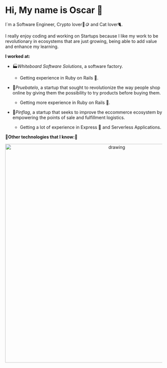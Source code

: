 # Hi, My name is Oscar 🫢
I´m a Software Engineer, Crypto lover🚀🪙 and Cat lover🐈. 

I really enjoy coding and working on Startups because I like my work to be revolutionary in ecosystems that are just growing, 
being able to add value and enhance my learning.

**I worked at:**
* 🏭*Whiteboard Software Solutions*, a software factory.
  * Getting experience in Ruby on Rails 💎.

* 👚*Pruebatelo*, a startup that sought to revolutionize the way people shop online by giving them the possibility to try products before buying them.
  * Getting more experience in Ruby on Rails 💎.

* 🛒*Pinflag*, a startup that seeks to improve the eccommerce ecosystem by empowering the points of sale and fulfillment logistics.
  * Getting a lot of experience in Express 🚃 and Serverless Applications.


**🌟Other technologies that I know:🌟**

<!---
![Stack](https://user-images.githubusercontent.com/53796555/202622731-29f13379-692a-4b7a-9704-9de6e328e59b.png)
--->
<center>
  <img src="https://user-images.githubusercontent.com/53796555/202622731-29f13379-692a-4b7a-9704-9de6e328e59b.png" alt="drawing" width="700"/>
</center>
